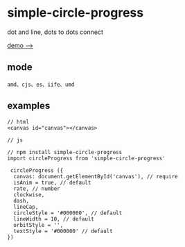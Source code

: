 # simple-circle-progress

dot and line, dots to dots connect

[demo -->](https://nicoleffect.github.io/simple-circle-progress/examples/index.html)

## mode

```
amd、cjs、es、iife、umd
```

## examples

```
// html
<canvas id="canvas"></canvas>

// js

// npm install simple-circle-progress
import circleProgress from 'simple-circle-progress'

 circleProgress ({
  canvas: document.getElementById('canvas'), // require
  isAnim = true, // default
  rate, // number
  clockwise,
  dash,
  lineCap,
  circleStyle = '#000000', // default
  lineWidth = 10, // default
  orbitStyle = '',
  textStyle = '#000000' // default
})


```
